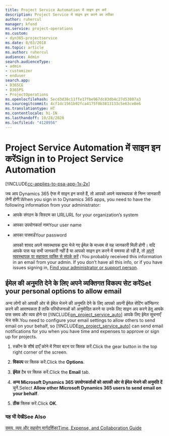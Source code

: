 ```yaml
---
title: Project Service Automation में साइन इन करें
description: Project Service में साइन इन करने का तरीका
author: ruhercul
manager: kfend
ms.service: project-operations
ms.custom:
- dyn365-projectservice
ms.date: 8/03/2018
ms.topic: article
ms.author: ruhercul
audience: Admin
search.audienceType:
- admin
- customizer
- enduser
search.app:
- D365CE
- D365PS
- ProjectOperations
ms.openlocfilehash: 5ecd3d38c11ffe17fbe967dc83db4c27d53807a3
ms.sourcegitcommit: 4cf1dc1561b92fca4175f0b3813133c5e63ce8e6
ms.translationtype: HT
ms.contentlocale: hi-IN
ms.lasthandoff: 10/28/2020
ms.locfileid: "4128956"
---
```

# <a name="sign-in-to-project-service-automation"></a><span data-ttu-id="a13ed-103">Project Service Automation में साइन इन करें</span><span class="sxs-lookup"><span data-stu-id="a13ed-103">Sign in to Project Service Automation</span></span>

[!INCLUDE[cc-applies-to-psa-app-1x-2x](../includes/cc-applies-to-psa-app-1x-2x.md)]

<span data-ttu-id="a13ed-104">जब आप Dynamics 365 ऐप्स में साइन इन करते हैं, तो आपको अपने व्यवस्थापक से निम्न जानकारी लेनी होगी:</span><span class="sxs-lookup"><span data-stu-id="a13ed-104">When you sign in to Dynamics 365 apps, you need to have the following information from your administrator:</span></span>  
  
- <span data-ttu-id="a13ed-105">आपके संगठन के सिस्टम का URL</span><span class="sxs-lookup"><span data-stu-id="a13ed-105">URL for your organization’s system</span></span>  
  
- <span data-ttu-id="a13ed-106">आपका उपयोगकर्ता नाम</span><span class="sxs-lookup"><span data-stu-id="a13ed-106">Your user name</span></span>  
  
- <span data-ttu-id="a13ed-107">आपका पासवर्ड</span><span class="sxs-lookup"><span data-stu-id="a13ed-107">Your password</span></span>  
  
  <span data-ttu-id="a13ed-108">आपको शायद अपने व्यवस्थापक द्वारा भेजे गए ईमेल के माध्यम से यह जानकारी मिली होगी। यदि आपके पास यह सभी जानकारी नहीं है या आपको साइन इन करने में समस्या हो रही है, तो [अपने व्यवस्थापक या सहायता व्यक्ति से संपर्क करें](https://docs.microsoft.com/dynamics365/customerengagement/on-premises/basics/find-administrator-support)।</span><span class="sxs-lookup"><span data-stu-id="a13ed-108">You probably received this information in an email from your admin. If you don’t have all this info, or if you have issues signing in, [Find your administrator or support person](https://docs.microsoft.com/dynamics365/customerengagement/on-premises/basics/find-administrator-support).</span></span>  
  
## <a name="set-your-personal-options-to-allow-email"></a><span data-ttu-id="a13ed-109">ईमेल की अनुमति देने के लिए अपने व्यक्तिगत विकल्प सेट करें</span><span class="sxs-lookup"><span data-stu-id="a13ed-109">Set your personal options to allow email</span></span>  
 <span data-ttu-id="a13ed-110">अन्य लोगों को आपकी ओर से ईमेल भेजने की अनुमति देने के लिए आपको अपनी ईमेल सेटिंग कॉन्फ़िगर करने की आवश्यकता है ताकि परियोजनाओं को अनुमोदित करने या उनके लिए साइन अप करने हेतु आपके पास समय और व्यय होने पर [!INCLUDE[pn_project_service_auto](../includes/pn-project-service-auto.md)] आपके लिए ईमेल सूचनाएँ भेज सके.</span><span class="sxs-lookup"><span data-stu-id="a13ed-110">You need to configure your email settings to allow others to send email on your behalf, so [!INCLUDE[pn_project_service_auto](../includes/pn-project-service-auto.md)] can send email notifications for you when you have time and expenses to approve or sign up for projects.</span></span>  
  
1.  <span data-ttu-id="a13ed-111">स्क्रीन के शीर्ष दाएँ कोने में गियर बटन पर क्लिक करें.</span><span class="sxs-lookup"><span data-stu-id="a13ed-111">Click the gear button in the top right corner of the screen.</span></span>  
  
2.  <span data-ttu-id="a13ed-112">**विकल्प** पर क्लिक करें.</span><span class="sxs-lookup"><span data-stu-id="a13ed-112">Click the **Options**.</span></span>  
  
3.  <span data-ttu-id="a13ed-113">**ईमेल** टैब पर क्लिक करें.</span><span class="sxs-lookup"><span data-stu-id="a13ed-113">Click the **Email** tab.</span></span>  
  
4.  <span data-ttu-id="a13ed-114">**अन्य Microsoft Dynamics 365 उपयोगकर्ताओं को आपकी ओर से ईमेल भेजने की अनुमति दें** चुनें.</span><span class="sxs-lookup"><span data-stu-id="a13ed-114">Select **Allow other Microsoft Dynamics 365 users to send email on your behalf**.</span></span>  
  
5.  <span data-ttu-id="a13ed-115">**ठीक** क्लिक करें.</span><span class="sxs-lookup"><span data-stu-id="a13ed-115">Click **OK**.</span></span>  
  
### <a name="see-also"></a><span data-ttu-id="a13ed-116">यह भी देखें</span><span class="sxs-lookup"><span data-stu-id="a13ed-116">See Also</span></span>  
 [<span data-ttu-id="a13ed-117">समय, व्यय और सहयोग मार्गदर्शिका</span><span class="sxs-lookup"><span data-stu-id="a13ed-117">Time, Expense, and Collaboration Guide</span></span>](../psa/time-expense-collaboration-guide.md)
